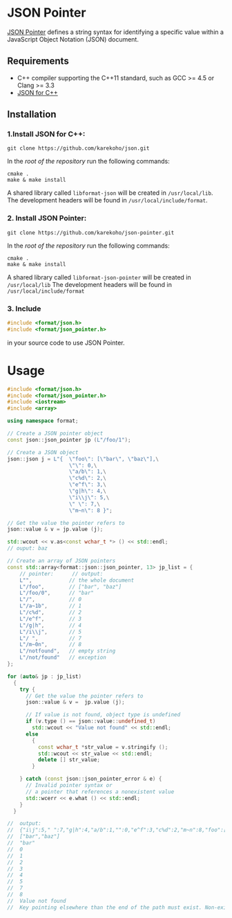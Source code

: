 # JSON Pointer
[JSON Pointer](https://tools.ietf.org/html/rfc6901) defines a string syntax for identifying a specific value
within a JavaScript Object Notation (JSON) document.
## Requirements
- C++ compiler supporting the C++11 standard, such as GCC >= 4.5 or Clang >= 3.3
- [JSON for C++](https://github.com/karekoho/json-pointer)
## Installation
### 1.Install JSON for C++:
```
git clone https://github.com/karekoho/json.git
```
In the _root of the repository_ run the following commands:
```
cmake . 
make & make install
```
A shared library called `libformat-json` will be created in `/usr/local/lib`.
The development headers will be found in `/usr/local/include/format`.
### 2. Install JSON Pointer:
```
git clone https://github.com/karekoho/json-pointer.git
```
In the _root of the repository_ run the following commands:
```
cmake . 
make & make install
```
A shared library called `libformat-json-pointer` will be created in `/usr/local/lib`
The development headers will be found in `/usr/local/include/format`
### 3. Include 
```c++
#include <format/json.h>
#include <format/json_pointer.h>
```
in your source code to use JSON Pointer.
# Usage
```c++
#include <format/json.h>
#include <format/json_pointer.h>
#include <iostream>
#include <array>

using namespace format;

// Create a JSON pointer object
const json::json_pointer jp (L"/foo/1");

// Create a JSON object
json::json j = L"{  \"foo\": [\"bar\", \"baz\"],\
                    \"\": 0,\
                    \"a/b\": 1,\
                    \"c%d\": 2,\
                    \"e^f\": 3,\
                    \"g|h\": 4,\
                    \"i\\j\": 5,\
                    \" \": 7,\
                    \"m~n\": 8 }";

// Get the value the pointer refers to
json::value & v = jp.value (j);

std::wcout << v.as<const wchar_t *> () << std::endl;
// ouput: baz

// Create an array of JSON pointers
const std::array<format::json::json_pointer, 13> jp_list = {
    // pointer:      // output:
    L"",            // the whole document
    L"/foo",        // ["bar", "baz"]
    L"/foo/0",      // "bar"
    L"/",           // 0
    L"/a~1b",       // 1
    L"/c%d",        // 2
    L"/e^f",        // 3
    L"/g|h",        // 4
    L"/i\\j",       // 5
    L"/ ",          // 7
    L"/m~0n",       // 8
    L"/notfound",   // empty string
    L"/not/found"   // exception
};

for (auto& jp : jp_list)
  {
    try {
      // Get the value the pointer refers to
      json::value & v =  jp.value (j);

      // If value is not found, object type is undefined
      if (v.type () == json::value::undefined_t)
        std::wcout << "Value not found" << std::endl;
      else
        {
          const wchar_t *str_value = v.stringify ();
          std::wcout << str_value << std::endl;
          delete [] str_value;
        }

    } catch (const json::json_pointer_error & e) {
      // Invalid pointer syntax or
      // a pointer that references a nonexistent value
      std::wcerr << e.what () << std::endl;
    }
  }

//  output:
//  {"i\j":5," ":7,"g|h":4,"a/b":1,"":0,"e^f":3,"c%d":2,"m~n":8,"foo":["bar","baz"]}
//  ["bar","baz"]
//  "bar"
//  0
//  1
//  2
//  3
//  4
//  5
//  7
//  8
//  Value not found
//  Key pointing elsewhere than the end of the path must exist. Non-existent key is preceding 'found'
```

